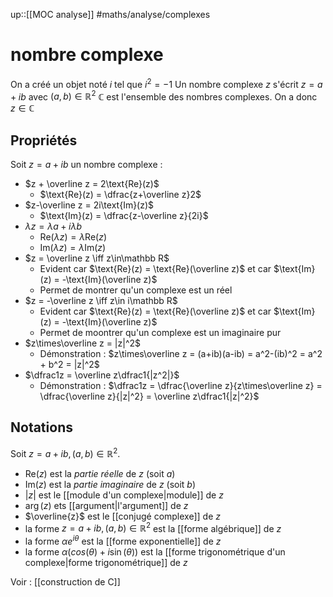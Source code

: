 up::[[MOC analyse]]
#maths/analyse/complexes 
# nombre complexe
On a créé un objet noté $i$ tel que $i^2 = -1$
Un nombre complexe $z$ s'écrit $z = a + ib$ avec $(a, b)\in\mathbb R^2$
$\mathbb C$ est l'ensemble des nombres complexes. On a donc $z\in\mathbb C$

## Propriétés
Soit $z = a+ib$ un nombre complexe :

- $z + \overline z = 2\text{Re}(z)$
     - $\text{Re}(z) = \dfrac{z+\overline z}2$
- $z-\overline z = 2i\text{Im}(z)$
     - $\text{Im}(z) = \dfrac{z-\overline z}{2i}$
- $\lambda z = \lambda a + i\lambda b$
     - $\text{Re}(\lambda z) = \lambda \text{Re}(z)$
     - $\text{Im}(\lambda z) = \lambda \text{Im}(z)$
- $z = \overline z \iff z\in\mathbb R$
     - Evident car $\text{Re}(z) = \text{Re}(\overline z)$ et car $\text{Im}(z) = -\text{Im}(\overline z)$
     - Permet de montrer qu'un complexe est un réel
- $z = -\overline z \iff z\in i\mathbb R$
     - Evident car $\text{Re}(z) = \text{Re}(\overline z)$ et car $\text{Im}(z) = -\text{Im}(\overline z)$
     - Permet de moontrer qu'un complexe est un imaginaire pur
- $z\times\overline z = |z|^2$
     - Démonstration : $z\times\overline z = (a+ib)(a-ib) = a^2-(ib)^2 = a^2 + b^2 = |z|^2$
- $\dfrac1z = \overline z\dfrac1{|z^2|}$
     - Démonstration : $\dfrac1z = \dfrac{\overline z}{z\times\overline z} = \dfrac{\overline z}{|z|^2} = \overline z\dfrac1{|z|^2}$
## Notations
Soit $z = a+ib, (a,b)\in\mathbb R^2$.

 - $\text{Re}(z)$ est la _partie réelle_ de $z$ (soit $a$)
 - $\text{Im}(z)$ est la _partie imaginaire_ de $z$ (soit $b$)
 - $|z|$ est le [[module d'un complexe|module]] de $z$
 - $\arg(z)$ ets [[argument|l'argument]] de $z$
 - $\overline{z}$ est le [[conjugé complexe]] de $z$
 - la forme $z=a+ib, (a,b)\in\mathbb R^2$ est la [[forme algébrique]] de $z$
 - la forme $\alpha e^{i\theta}$ est la [[forme exponentielle]] de $z$
 - la forme $\alpha\left( cos(\theta) + i\sin(\theta) \right)$ est la [[forme trigonométrique d'un complexe|forme trigonométrique]] de $z$

 Voir : [[construction de C]]

 
